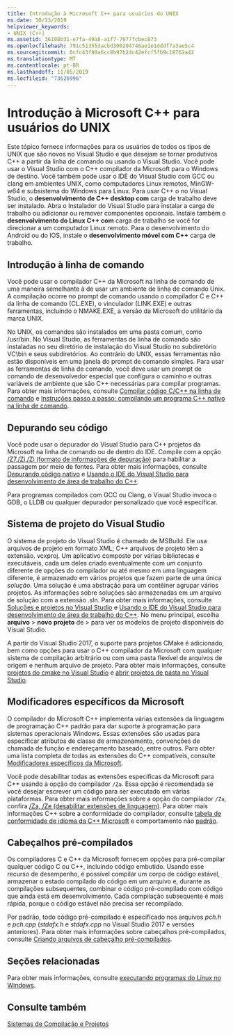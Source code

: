 ```yaml
---
title: Introdução à Microsoft C++ para usuários do UNIX
ms.date: 10/23/2019
helpviewer_keywords:
- UNIX [C++]
ms.assetid: 36108b31-e7fa-49a8-a1f7-7077fcbec873
ms.openlocfilehash: 791c513553acbd300204746ae1e1dddf7a3ae5c4
ms.sourcegitcommit: 0cfc43f90a6cc8b97b24c42efcf5fb9c18762a42
ms.translationtype: MT
ms.contentlocale: pt-BR
ms.lasthandoff: 11/05/2019
ms.locfileid: "73626996"
---
```

# <a name="introduction-to-microsoft-c-for-unix-users"></a>Introdução à Microsoft C++ para usuários do UNIX

Este tópico fornece informações para os usuários de todos os tipos de UNIX que são novos no Visual Studio e que desejam se tornar produtivos C++ a partir da linha de comando ou usando o Visual Studio. Você pode usar o Visual Studio com o C++ compilador da Microsoft para o Windows de destino. Você também pode usar o IDE do Visual Studio com GCC ou clang em ambientes UNIX, como computadores Linux remotos, MinGW-w64 e subsistema do Windows para Linux. Para usar C++ o no Visual Studio, o **desenvolvimento de C++ desktop com** carga de trabalho deve ser instalado. Abra o Instalador do Visual Studio para instalar a carga de trabalho ou adicionar ou remover componentes opcionais. Instale também o **desenvolvimento do Linux C++ com** carga de trabalho se você for direcionar a um computador Linux remoto. Para o desenvolvimento do Android ou do IOS, instale o **desenvolvimento móvel com C++**  carga de trabalho.

## <a name="getting-started-on-the-command-line"></a>Introdução à linha de comando

Você pode usar o compilador C++ da Microsoft na linha de comando de uma maneira semelhante à de usar um ambiente de linha de comando Unix. A compilação ocorre no prompt de comando usando o compilador C e C++ da linha de comando (CL.EXE), o vinculador (LINK.EXE) e outras ferramentas, incluindo o NMAKE.EXE, a versão da Microsoft do utilitário da marca UNIX.

No UNIX, os comandos são instalados em uma pasta comum, como /usr/bin. No Visual Studio, as ferramentas de linha de comando são instaladas no seu diretório de instalação do Visual Studio no subdiretório VC\bin e seus subdiretórios. Ao contrário do UNIX, essas ferramentas não estão disponíveis em uma janela do prompt de comando simples. Para usar as ferramentas de linha de comando, você deve usar um prompt de comando de desenvolvedor especial que configura o caminho e outras variáveis de ambiente que são C++ necessárias para compilar programas. Para obter mais informações, consulte [Compilar código C/C++ na linha de comando](../build/building-on-the-command-line.md) e [Instruções passo a passo: compilando um programa C++ nativo na linha de comando](../build/walkthrough-compiling-a-native-cpp-program-on-the-command-line.md).

## <a name="debugging-your-code"></a>Depurando seu código

Você pode usar o depurador do Visual Studio para C++ projetos da Microsoft na linha de comando ou de dentro do IDE. Compile com a opção [/Z7,/Zi,/Zi (formato de informações de depuração)](../build/reference/z7-zi-zi-debug-information-format.md) para habilitar a passagem por meio de fontes. Para obter mais informações, consulte [Depurando código nativo](/visualstudio/debugger/debugging-native-code) e [Usando o IDE do Visual Studio para desenvolvimento de área de trabalho do C++](../ide/using-the-visual-studio-ide-for-cpp-desktop-development.md).

Para programas compilados com GCC ou Clang, o Visual Studio invoca o GDB, o LLDB ou qualquer depurador personalizado que você especificar.

## <a name="visual-studio-project-system"></a>Sistema de projeto do Visual Studio

O sistema de projeto do Visual Studio é chamado de MSBuild. Ele usa arquivos de projeto em formato XML; C++ arquivos de projeto têm a extensão. vcxproj. Um aplicativo composto por várias bibliotecas e executáveis, cada um deles criado eventualmente com um conjunto diferente de opções do compilador ou até mesmo em uma linguagem diferente, é armazenado em vários projetos que fazem parte de uma única *solução*. Uma solução é uma abstração para um contêiner agrupar vários projetos. As informações sobre soluções são armazenadas em um arquivo de solução com a extensão .sln. Para obter mais informações, consulte [Soluções e projetos no Visual Studio](/visualstudio/ide/solutions-and-projects-in-visual-studio) e [Usando o IDE do Visual Studio para desenvolvimento de área de trabalho do C++](../ide/using-the-visual-studio-ide-for-cpp-desktop-development.md). No menu principal, escolha **arquivo** > **novo** **projeto** de > para ver os modelos de projeto disponíveis do Visual Studio.

A partir do Visual Studio 2017, o suporte para projetos CMake é adicionado, bem como opções para usar o C++ compilador da Microsoft com qualquer sistema de compilação arbitrário ou com uma pasta flexível de arquivos de origem e nenhum arquivo de projeto. Para obter mais informações, consulte [projetos do cmake no Visual Studio](../build/cmake-projects-in-visual-studio.md) e [abrir projetos de pasta no Visual Studio](../build/open-folder-projects-cpp.md).

## <a name="microsoft-specific-modifiers"></a>Modificadores específicos da Microsoft

O compilador do Microsoft C++ implementa várias extensões da linguagem de programação C++ padrão para dar suporte à programação para sistemas operacionais Windows. Essas extensões são usadas para especificar atributos de classe de armazenamento, convenções de chamada de função e endereçamento baseado, entre outros. Para obter uma lista completa de todas as extensões do C++ compatíveis, consulte [Modificadores específicos da Microsoft](../cpp/microsoft-specific-modifiers.md).

Você pode desabilitar todas as extensões específicas da Microsoft para C++ usando a opção do compilador `/Za`. Essa opção é recomendada se você desejar escrever um código para ser executado em várias plataformas. Para obter mais informações sobre a opção do compilador `/Za`, confira [/Za, /Ze (desabilitar extensões de linguagem)](../build/reference/za-ze-disable-language-extensions.md). Para obter mais informações C++ sobre a conformidade do compilador, consulte [tabela de conformidade de idioma da C++ Microsoft](../overview/visual-cpp-language-conformance.md) e comportamento não [padrão](../cpp/nonstandard-behavior.md).

## <a name="precompiled-headers"></a>Cabeçalhos pré-compilados

Os compiladores C e C++ da Microsoft fornecem opções para pré-compilar qualquer código C ou C++, incluindo código embutido. Usando esse recurso de desempenho, é possível compilar um corpo de código estável, armazenar o estado compilado do código em um arquivo e, durante as compilações subsequentes, combinar o código pré-compilado com código que ainda está em desenvolvimento. Cada compilação subsequente é mais rápida, porque o código estável não precisa ser recompilado.

Por padrão, todo código pré-compilado é especificado nos arquivos *pch.h* e *pch.cpp* (*stdafx.h* e *stdafx.cpp* no Visual Studio 2017 e versões anteriores). Para obter mais informações sobre cabeçalhos pré-compilados, consulte [Criando arquivos de cabeçalho pré-compilados](../build/creating-precompiled-header-files.md).

## <a name="related-sections"></a>Seções relacionadas

Para obter mais informações, consulte [executando programas do Linux no Windows](../porting/porting-from-unix-to-win32.md).

## <a name="see-also"></a>Consulte também

[Sistemas de Compilação e Projetos](../build/projects-and-build-systems-cpp.md)
